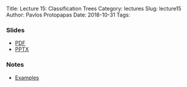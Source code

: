 Title: Lecture 15: Classification Trees
Category: lectures
Slug: lecture15
Author: Pavlos Protopapas
Date: 2018-10-31
Tags:


### Slides

- [PDF]({attach}presentation/Lecture15_Classification_Trees.pdf)
- [PPTX]({attach}presentation/Lecture15_Classification_Trees.pptx)

### Notes
- [Examples]({filename}notes/Lecture15_Notebook.ipynb)
